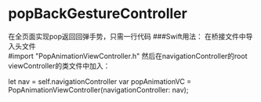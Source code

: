 # popBackGestureController
在全页面实现pop返回回弹手势，只需一行代码
###Swift用法：
在桥接文件中导入头文件    
#import "PopAnimationViewController.h"
然后在navigationController的root viewController的类文件中加入：  

 let nav = self.navigationController
 var popAnimationVC = PopAnimationViewController(navigationController: nav);
